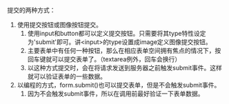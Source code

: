 提交的两种方式：

1. 使用提交按钮或图像按钮提交。 
   1. 使用input和button都可以定义提交按钮。只需要将其type特性设定为'submit'即可。讲&lt;input&gt;的type设置成image定义图像提交按钮。
   2. 主要表单中有任何一种按钮，那么在相应表单空间拥有焦点的情况下，按回车键就可以提交表单了。（textarea例外，回车会换行）
   3. 以这种方式提交时，会在将请求发送到服务器之前触发submit事件。这样就可以验证表单的一些数据。
2. 以编程的方式，form.submit\(\)也可以提交表单，但是不会触发submit事件。
   1. 因为不会触发submit事件，所以在调用前最好验证一下表单数据。



